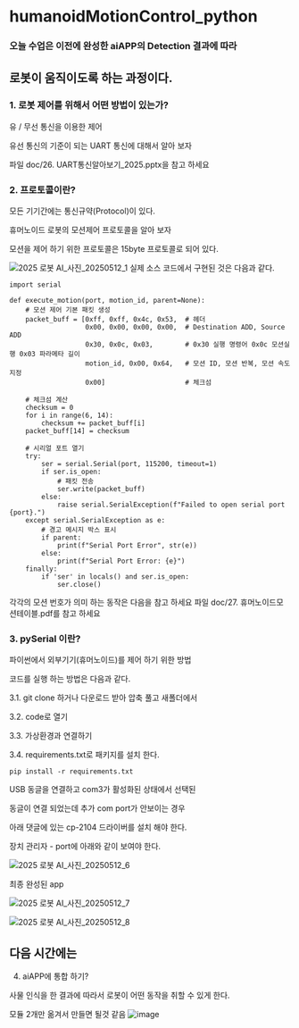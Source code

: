 # humanoidMotionControl_python

### 오늘 수업은 이전에 완성한 aiAPP의 Detection 결과에 따라

## 로봇이 움직이도록 하는 과정이다.

### 1. 로봇 제어를 위해서 어떤 방법이 있는가?

유 / 무선 통신을 이용한 제어

유선 통신의 기준이 되는 UART 통신에 대해서 알아 보자

파일 doc/26. UART통신알아보기_2025.pptx을 참고 하세요   


### 2. 프로토콜이란?

모든 기기간에는 통신규약(Protocol)이 있다.

휴머노이드 로봇의 모션제어 프로토콜을 알아 보자

모션을 제어 하기 위한 프로토콜은 15byte 프로토콜로 되어 있다. 

![2025 로봇 AI_사진_20250512_1](https://github.com/user-attachments/assets/da18d07c-93b0-4561-8472-4c98a6fc9513)
실제 소스 코드에서 구현된 것은 다음과 같다. 
```
import serial

def execute_motion(port, motion_id, parent=None):
    # 모션 제어 기본 패킷 생성
    packet_buff = [0xff, 0xff, 0x4c, 0x53,  # 헤더
                   0x00, 0x00, 0x00, 0x00,  # Destination ADD, Source ADD
                   0x30, 0x0c, 0x03,        # 0x30 실행 명령어 0x0c 모션실행 0x03 파라메타 길이
                   motion_id, 0x00, 0x64,   # 모션 ID, 모션 반복, 모션 속도 지정
                   0x00]                    # 체크섬

    # 체크섬 계산
    checksum = 0
    for i in range(6, 14):
        checksum += packet_buff[i]
    packet_buff[14] = checksum

    # 시리얼 포트 열기
    try:
        ser = serial.Serial(port, 115200, timeout=1)
        if ser.is_open:
            # 패킷 전송
            ser.write(packet_buff)
        else:
            raise serial.SerialException(f"Failed to open serial port {port}.")
    except serial.SerialException as e:
        # 경고 메시지 박스 표시
        if parent:
            print(f"Serial Port Error", str(e))
        else:
            print(f"Serial Port Error: {e}")
    finally:
        if 'ser' in locals() and ser.is_open:
            ser.close()

```

각각의 모션 번호가 의미 하는 동작은 다음을 참고 하세요 
파일 doc/27. 휴머노이드모션테이블.pdf를 참고 하세요 


### 3. pySerial 이란?

파이썬에서 외부기기(휴머노이드)를 제어 하기 위한 방법

코드를 실행 하는 방법은 다음과 같다. 


  3.1. git clone 하거나 다운로드 받아 압축 풀고 새폴더에서
  
  3.2. code로 열기

  3.3. 가상환경과 연결하기

  3.4. requirements.txt로 패키지를 설치 한다. 
```
pip install -r requirements.txt
```

USB 동글을 연결하고 com3가 활성화된 상태에서 선택된

동글이 연결 되었는데 추가 com port가 안보이는 경우

아래 댓글에 있는 cp-2104 드라이버를 설치 해야 한다.

장치 관리자 - port에 아래와 같이 보여야 한다.

![2025 로봇 AI_사진_20250512_6](https://github.com/user-attachments/assets/663a30f4-5ece-41ac-89a8-1b29f62188d3)


최종 완성된 app

![2025 로봇 AI_사진_20250512_7](https://github.com/user-attachments/assets/de8ccb84-4085-4649-89de-193e3ac9ea1d)

![2025 로봇 AI_사진_20250512_8](https://github.com/user-attachments/assets/2d85fa9c-8743-4103-ac84-4da6952fd3ad)

## 다음 시간에는

4. aiAPP에 통합 하기?

사물 인식을 한 결과에 따라서 로봇이 어떤 동작을 취할 수 있게 한다. 

모듈 2개만 옮겨서 만들면 될것 같음 
![image](https://github.com/user-attachments/assets/da7666cd-67d3-4e29-b256-30047ece76b8)

